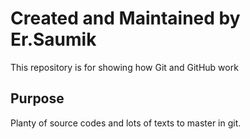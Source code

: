 # Created and Maintained by Er.Saumik

This repository is for showing how Git and GitHub work

## Purpose

Planty of source codes and lots of texts to master in git.
